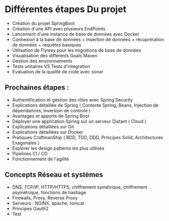 # Différentes étapes Du projet

- Création du projet SpringBoot
- Création d'une API avec plusieurs EndPoints
- Lancement d'une instance de base de données avec Docker
- Connexion à la base de données + insertion de données + récuprération de données + requêtes basiques
- Utilisation de Flyway pour les migrations de base de données
- Visualisation des différents Goals Maven
- Gestion des environnements
- Tests unitaires VS Tests d'integration
- Evaluation de la qualité de code avec sonar


## Prochaines étapes :

- Authentification et gestion des rôles avec Spring Security
- Explications détaillée de Spring ( Contexte Spring, Beans, Injection de dépendances, Inversion de controle )
- Avantages et apports de Spring Boot
- Déployer une application Spring sur un serveur Distant ( Cloud )
- Explications détaillées sur Git
- Explications détaillées sur Docker
- Pratiques CraftmanShip ( BDD, TDD, DDD, Principes Solid, Architectures Exagonales )
- Explorer les design patterns les plus utilisés
- Pipelines CI / CD
- Fonctionnement de l'agilité



## Concepts Réseau et systèmes
 - DNS, TCP/IP, HTTP/HTTPS, chiffrement symétrique, chiffrement asymétrique, fonctions de hashage
 - Firewalls, Proxy, Reverse Proxy
 - Serveurs : NGINX, apache, tomcat
 - Principes Oauth2
 - Test


